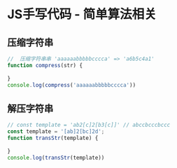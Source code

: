 # JS手写代码 - 简单算法相关

## 压缩字符串

```js
//  压缩字符串串 'aaaaaabbbbbcccca' => 'a6b5c4a1'
function compress(str) {
    
}
console.log(compress('aaaaaabbbbbcccca'))

```


## 解压字符串


```js
// const template = 'ab2[c]2[b3[c]]' // abccbcccbccc
const template = '[ab]2[bc]2d';
function transStr(template) {
    
}
console.log(transStr(template))

```
